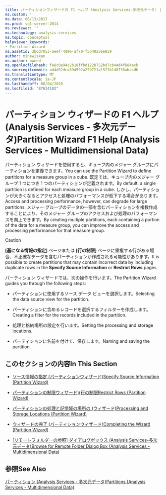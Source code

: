 ```yaml
---
title: パーティションウィザードの F1 ヘルプ (Analysis Services-多次元データ) |Microsoft Docs
ms.custom: ''
ms.date: 06/13/2017
ms.prod: sql-server-2014
ms.reviewer: ''
ms.technology: analysis-services
ms.topic: conceptual
helpviewer_keywords:
- Partition Wizard
ms.assetid: 3b6d7053-aeef-4d9e-af70-f5b40256e859
author: minewiskan
ms.author: owend
ms.openlocfilehash: fa8c0e94c2b18ffbd1228752bd7cb4ad4f684acb
ms.sourcegitcommit: ad4d92dce894592a259721a1571b1d8736abacdb
ms.translationtype: MT
ms.contentlocale: ja-JP
ms.lasthandoff: 08/04/2020
ms.locfileid: "87634102"
---
```

# <a name="partition-wizard-f1-help-analysis-services---multidimensional-data"></a><span data-ttu-id="b53ad-102">パーティション ウィザードの F1 ヘルプ (Analysis Services - 多次元データ)</span><span class="sxs-lookup"><span data-stu-id="b53ad-102">Partition Wizard F1 Help (Analysis Services - Multidimensional Data)</span></span>
  <span data-ttu-id="b53ad-103">パーティション ウィザードを使用すると、キューブ内のメジャー グループにパーティションを定義できます。</span><span class="sxs-lookup"><span data-stu-id="b53ad-103">You can use the Partition Wizard to define partitions for a measure group in a cube.</span></span> <span data-ttu-id="b53ad-104">既定では、キューブ内のメジャー グループ 1 つにつき 1 つのパーティションが定義されます。</span><span class="sxs-lookup"><span data-stu-id="b53ad-104">By default, a single partition is defined for each measure group in a cube.</span></span> <span data-ttu-id="b53ad-105">しかし、パーティションが大きくなるとアクセスと処理のパフォーマンスが低下する場合があります。</span><span class="sxs-lookup"><span data-stu-id="b53ad-105">Access and processing performance, however, can degrade for large partitions.</span></span> <span data-ttu-id="b53ad-106">メジャー グループのデータの一部を含むパーティションを複数作成することにより、そのメジャー グループのアクセスおよび処理のパフォーマンスを向上できます。</span><span class="sxs-lookup"><span data-stu-id="b53ad-106">By creating multiple partitions, each containing a portion of the data for a measure group, you can improve the access and processing performance for that measure group.</span></span>  
  
> [!CAUTION]  
>  <span data-ttu-id="b53ad-107">**[基になる情報の指定]** ページまたは **[行の制限]** ページに重複する行がある場合、不正確なデータを含むパーティションが作成される可能性があります。</span><span class="sxs-lookup"><span data-stu-id="b53ad-107">It is possible to create partitions that may contain incorrect data by including duplicate rows in the **Specify Source Information** or **Restrict Rows** pages.</span></span>  
  
 <span data-ttu-id="b53ad-108">パーティション ウィザードでは、次の操作を行います。</span><span class="sxs-lookup"><span data-stu-id="b53ad-108">The Partition Wizard guides you through the following steps:</span></span>  
  
-   <span data-ttu-id="b53ad-109">パーティションに使用するソース データ ビューを選択します。</span><span class="sxs-lookup"><span data-stu-id="b53ad-109">Selecting the data source view for the partition.</span></span>  
  
-   <span data-ttu-id="b53ad-110">パーティションに含めるレコードを選択するフィルターを作成します。</span><span class="sxs-lookup"><span data-stu-id="b53ad-110">Creating a filter for the records included in the partition.</span></span>  
  
-   <span data-ttu-id="b53ad-111">処理と格納場所の設定を行います。</span><span class="sxs-lookup"><span data-stu-id="b53ad-111">Setting the processing and storage locations.</span></span>  
  
-   <span data-ttu-id="b53ad-112">パーティションに名前を付けて、保存します。</span><span class="sxs-lookup"><span data-stu-id="b53ad-112">Naming and saving the partition.</span></span>  
  
## <a name="in-this-section"></a><span data-ttu-id="b53ad-113">このセクションの内容</span><span class="sxs-lookup"><span data-stu-id="b53ad-113">In This Section</span></span>  
  
-   [<span data-ttu-id="b53ad-114">ソース情報の指定 &#40;パーティションウィザード&#41;</span><span class="sxs-lookup"><span data-stu-id="b53ad-114">Specify Source Information &#40;Partition Wizard&#41;</span></span>](specify-source-information-partition-wizard.md)  
  
-   [<span data-ttu-id="b53ad-115">パーティションの制限ウィザード&#41;&#40;行の制限</span><span class="sxs-lookup"><span data-stu-id="b53ad-115">Restrict Rows &#40;Partition Wizard&#41;</span></span>](restrict-rows-partition-wizard.md)  
  
-   [<span data-ttu-id="b53ad-116">パーティションの処理と記憶域の場所の &#40;ウィザード&#41;</span><span class="sxs-lookup"><span data-stu-id="b53ad-116">Processing and Storage Locations &#40;Partition Wizard&#41;</span></span>](processing-and-storage-locations-partition-wizard.md)  
  
-   [<span data-ttu-id="b53ad-117">ウィザードの完了 &#40;パーティションウィザード&#41;</span><span class="sxs-lookup"><span data-stu-id="b53ad-117">Completing the Wizard &#40;Partition Wizard&#41;</span></span>](completing-the-wizard-partition-wizard.md)  
  
-   <span data-ttu-id="b53ad-118">[[リモートフォルダーの参照] ダイアログボックス &#40;Analysis Services-多次元データ&#41;](browse-for-remote-folder-dialog-box-analysis-services-multidimensional-data.md)</span><span class="sxs-lookup"><span data-stu-id="b53ad-118">[Browse for Remote Folder Dialog Box &#40;Analysis Services - Multidimensional Data&#41;](browse-for-remote-folder-dialog-box-analysis-services-multidimensional-data.md)</span></span>  
  
## <a name="see-also"></a><span data-ttu-id="b53ad-119">参照</span><span class="sxs-lookup"><span data-stu-id="b53ad-119">See Also</span></span>  
 [<span data-ttu-id="b53ad-120">パーティション (Analysis Services - 多次元データ)</span><span class="sxs-lookup"><span data-stu-id="b53ad-120">Partitions &#40;Analysis Services - Multidimensional Data&#41;</span></span>](multidimensional-models-olap-logical-cube-objects/partitions-analysis-services-multidimensional-data.md)  
  
  

